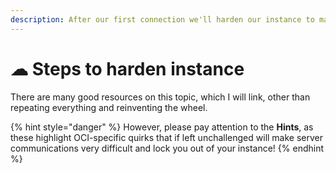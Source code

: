 ```yaml
---
description: After our first connection we'll harden our instance to make it more secure.
---
```


# ☁ Steps to harden instance

There are many good resources on this topic, which I will link, other than repeating everything and reinventing the wheel.&#x20;

{% hint style="danger" %}
However, please pay attention to the **Hints**, as these highlight OCI-specific quirks that if left unchallenged will make server communications very difficult and lock you out of your instance!
{% endhint %}
